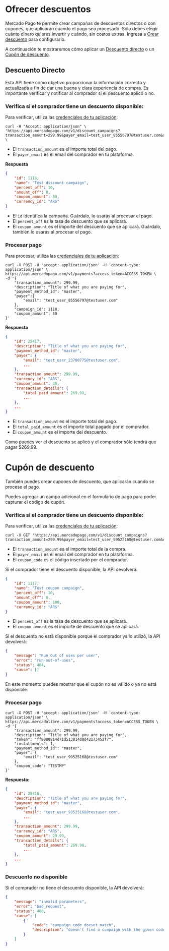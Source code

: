 # Ofrecer descuentos

Mercado Pago te permite crear campañas de descuentos directos o con cupones, que aplicarán cuando el pago sea procesado. Sólo debes elegir cuánto dinero quieres invertir y cuándo, sin costos extras. Ingresa a [Crear descuento](https://www.mercadopago.com.ar/campaigns/create) para configurarlo.

A continuación te mostraremos cómo aplicar un [Descuento directo](#descuento-directo) o un [Cupón de descuento](#cupón-de-descuento).

## Descuento Directo

Esta API tiene como objetivo proporcionar la información correcta y actualizada a fin de dar una buena y clara experiencia de compra. Es importante verificar y notificar al comprador si el descuento aplicó o no.

### Verifica si el comprador tiene un descuento disponible:

Para verificar, utiliza las [credenciales de tu aplicación](https://www.mercadopago.com/mla/account/credentials):

```curl
curl -H "Accept: application/json" \
'https://api.mercadopago.com/v1/discount_campaigns?transaction_amount=299.99&payer_email=test_user_85556797@testuser.com&access_token=ACCESS_TOKEN' \
```

- El `transaction_amount` es el importe total del pago.
- El `payer_email` es el email del comprador en tu plataforma.

**Respuesta**

```json
{
    "id": 1118,
    "name": "Test discount campaign",
    "percent_off": 10,
    "amount_off": 0,
    "coupon_amount": 30,
    "currency_id": "ARS"
}
```

- El `id` identifica la campaña. Guárdalo, lo usarás al procesar el pago.
- El `percent_off` es la tasa de descuento que se aplicará.
- El `coupon_amount` es el importe del descuento que se aplicará. Guárdalo, también lo usarás al procesar el pago.

### Procesar pago

Para procesar, utiliza las [credenciales de tu aplicación](https://www.mercadopago.com/mla/account/credentials):

```curl
curl -X POST -H 'accept: application/json' -H 'content-type: application/json' \
https://api.mercadopago.com/v1/payments?access_token=ACCESS_TOKEN \
-d '{
    "transaction_amount": 299.99,
    "description": "Title of what you are paying for",
    "payment_method_id": "master",
    "payer":{
        "email": "test_user_85556797@testuser.com"
    },
    "campaign_id": 1118,
    "coupon_amount": 30
}'
```

**Respuesta**

```json
{
	"id": 25417,
	"description": "Title of what you are paying for",
	"payment_method_id": "master",
	"payer": {
		"email": "test_user_23700775@testuser.com",
		...
	},
	"transaction_amount": 299.99,
	"currency_id": "ARS",
	"coupon_amount": 30,
	"transaction_details": {
		"total_paid_amount": 269.99,
		...
	},
	...
}
```

- El `transaction_amount` es el importe total del pago.
- El `total_paid_amount` es el importe total pagado por el comprador.
- El `coupon_amount` es el importe del descuento.

Como puedes ver el descuento se aplicó y el comprador sólo tendrá que pagar $269.99. 



# Cupón de descuento

También puedes crear cupones de descuento, que aplicarán cuando se procese el pago.

Puedes agregar un campo adicional en el formulario de pago para poder capturar el código de cupón.

### Verifica si el comprador tiene un descuento disponible:

Para verificar, utiliza las [credenciales de tu aplicación](https://www.mercadopago.com/mla/account/credentials):

```curl
curl -X GET 'https://api.mercadopago.com/v1/discount_campaigns?transaction_amount=299.99&payer_email=test_user_99525168@testuser.com&coupon_code=TESTMP&access_token=ACCESS_TOKEN'
```

- El `transaction_amount` es el importe total de la compra.
- El `payer_email` es el email del comprador en tu plataforma.
- El `coupon_code` es el código insertado por el comprador.

Si el comprador tiene el descuento disponible, la API devolverá:

```json
{
    "id": 1117,
    "name": "Test coupon campaign",
    "percent_off": 10,
    "amount_off": 0,
    "coupon_amount": 100,
    "currency_id": "ARS"
}
```

- El `percent_off` es la tasa de descuento que se aplicará.
- El `coupon_amount` es el importe de descuento que se aplicará.

Si el descuento no está disponible porque el comprador ya lo utilizó, la API devolverá:

```json
{
    "message": "Run Out of uses per user",
    "error": "run-out-of-uses",
    "status": 404,
    "cause": []
}
```

En este momento puedes mostrar que el cupón no es válido o ya no está disponible.

### Procesar pago

```curl
curl -X POST -H 'accept: application/json' -H 'content-type: application/json' \
https://api.mercadolibre.com/v1/payments?access_token=ACCESS_TOKEN \
-d '{
    "transaction_amount": 299.99,
    "description": "Title of what you are paying for",
    "token": "ff8080814d71d513014d8d42173452f7",
    "installments": 1,
    "payment_method_id": "master",
    "payer": {
        "email": "test_user_99525168@testuser.com"
    },
    "coupon_code": "TESTMP"
}'
```

**Respuesta:**

```json
{
	"id": 25416,
	"description": "Title of what you are paying for",
	"payment_method_id": "master",
	"payer": {
		"email": "test_user_99525168@testuser.com",
		...
	},
	"transaction_amount": 299.99,
	"currency_id": "ARS",
	"coupon_amount": 29.99,
	"transaction_details": {
		"total_paid_amount": 269.98,
		...
	},
	...
}
```

### Descuento no disponible

Si el comprador no tiene el descuento disponible, la API devolverá:

```json
{
    "message": "invalid parameters",
    "error": "bad_request",
    "status": 400,
    "cause": [
        {
            "code": "campaign_code_doesnt_match",
            "description": "doesn't find a campaign with the given code"
        }
    ]
}
```
